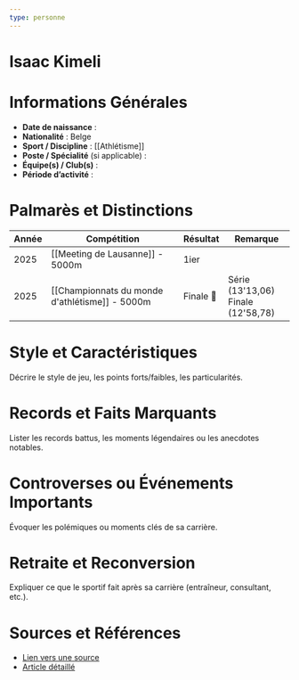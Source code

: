```yaml
---
type: personne
---
```


# Isaac Kimeli

# Informations Générales
- **Date de naissance** :  
- **Nationalité** :  Belge
- **Sport / Discipline** : [[Athlétisme]] 
- **Poste / Spécialité** (si applicable) :  
- **Équipe(s) / Club(s)** :  
- **Période d’activité** :  

# Palmarès et Distinctions
| Année | Compétition                                    | Résultat  | Remarque                              |
| ----- | ---------------------------------------------- | --------- | ------------------------------------- |
| 2025  | [[Meeting de Lausanne]] - 5000m                | 1ier      |                                       |
| 2025  | [[Championnats du monde d'athlétisme]] - 5000m | Finale 🥈 | Série (13'13,06)<br>Finale (12'58,78) |

# Style et Caractéristiques
Décrire le style de jeu, les points forts/faibles, les particularités.

# Records et Faits Marquants
Lister les records battus, les moments légendaires ou les anecdotes notables.

# Controverses ou Événements Importants
Évoquer les polémiques ou moments clés de sa carrière.

# Retraite et Reconversion
Expliquer ce que le sportif fait après sa carrière (entraîneur, consultant, etc.).

# Sources et Références
- [Lien vers une source](#)
- [Article détaillé](#)
